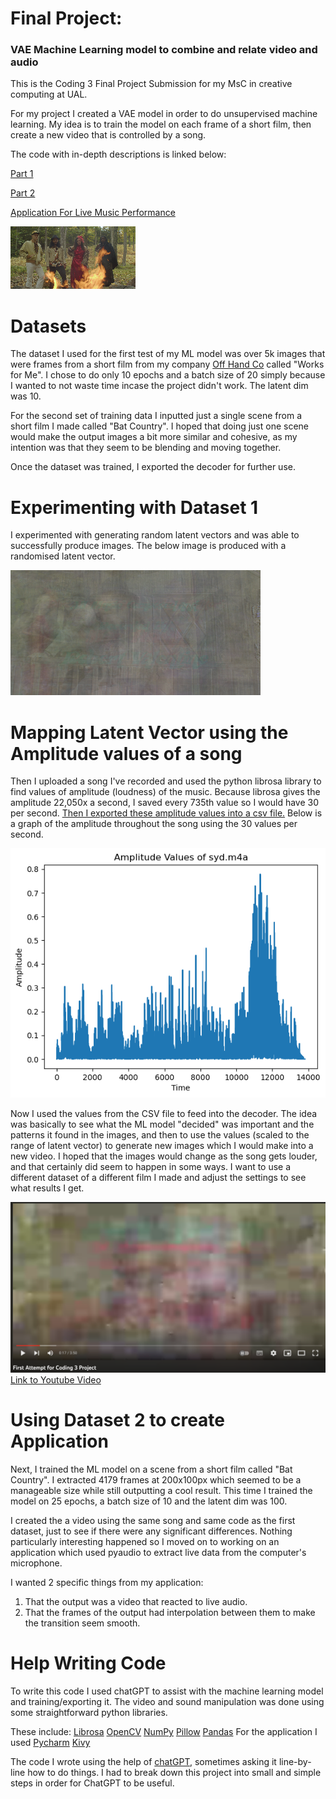 # Final Project: #
### VAE Machine Learning model to combine and relate video and audio ###

This is the Coding 3 Final Project Submission for my MsC in creative computing at UAL.

For my project I created a VAE model in order to do unsupervised machine learning. My idea is to train the model on each frame of a short film, then create a new video that is controlled by a song.

The code with in-depth descriptions is linked below: 

[Part 1](https://github.com/mkh7878/VAE_MLforCombiningVideoAndAudio/blob/Images/Coding3-MaeHorak-WFM-Part1.ipynb)

[Part 2](https://github.com/mkh7878/VAE_MLforCombiningVideoAndAudio/blob/main/Coding3-MaeHorak-WFM-Part2.ipynb)

[Application For Live Music Performance](https://github.com/mkh7878/VAE_MLforCombiningVideoAndAudio/blob/main/main.py)

![WFM screenshot](https://raw.githubusercontent.com/mkh7878/VAE_MLforCombiningVideoAndAudio/Images/frame_3712.png)

# Datasets #

The dataset I used for the first test of my ML model was over 5k images that were frames from a short film from my company [Off Hand Co](https://www.offhandco.com/) called "Works for Me". I chose to do only 10 epochs and a batch size of 20 simply because I wanted to not waste time incase the project didn't work. The latent dim was 10.

For the second set of training data I inputted just a single scene from a short film I made called "Bat Country". I hoped that doing just one scene would make the output images a bit more similar and cohesive, as my intention was that they seem to be blending and moving together. 

Once the dataset was trained, I exported the decoder for further use.

# Experimenting with Dataset 1 #

I experimented with generating random latent vectors and was able to successfully produce images. The below image is produced with a randomised latent vector.

![random latent vector generation](https://raw.githubusercontent.com/mkh7878/VAE_MLforCombiningVideoAndAudio/Images/image_6870.png)

# Mapping Latent Vector using the Amplitude values of a song # 

Then I uploaded a song I've recorded and used the python librosa library to find values of amplitude (loudness) of the music. Because librosa gives the amplitude 22,050x a second, I saved every 735th value so I would have 30 per second. [Then I exported these amplitude values into a csv file.](https://github.com/mkh7878/VAE_MLforCombiningVideoAndAudio/blob/Images/updated_amplitude.csv) Below is a graph of the amplitude throughout the song using the 30 values per second.

![graph](https://raw.githubusercontent.com/mkh7878/VAE_MLforCombiningVideoAndAudio/Images/download%20(1).png)

Now I used the values from the CSV file to feed into the decoder. The idea was basically to see what the ML model "decided" was important and the patterns it found in the images, and then to use the values (scaled to the range of latent vector) to generate new images which I would make into a new video. I hoped that the images would change as the song gets louder, and that certainly did seem to happen in some ways. I want to use a different dataset of a different film I made and adjust the settings to see what results I get.

[![video link](https://raw.githubusercontent.com/mkh7878/VAE_MLforCombiningVideoAndAudio/Images/Screenshot%202023-06-13%20at%2011.48.30%20am.png)](https://www.youtube.com/watch?v=iHyoilV8OI0)
[Link to Youtube Video](https://www.youtube.com/watch?v=iHyoilV8OI0)

# Using Dataset 2 to create Application # 

Next, I trained the ML model on a scene from a short film called "Bat Country". I extracted 4179 frames at 200x100px which seemed to be a manageable size while still outputting a cool result. This time I trained the model on 25 epochs, a batch size of 10 and the latent dim was 100.

I created the a video using the same song and same code as the first dataset, just to see if there were any significant differences. Nothing particularly interesting happened so I moved on to working on an application which used pyaudio to extract live data from the computer's microphone. 

I wanted 2 specific things from my application: 

1. That the output was a video that reacted to live audio.
2. That the frames of the output had interpolation between them to make the transition seem smooth. 




# Help Writing Code # 

To write this code I used chatGPT to assist with the machine learning model and training/exporting it. The video and sound manipulation was done using some straightforward python libraries. 

These include:
[Librosa](https://pypi.org/project/librosa/)
[OpenCV](https://docs.opencv.org/4.x/d1/dfb/intro.html)
[NumPy](https://numpy.org/)
[Pillow](https://python-pillow.org/)
[Pandas](https://pandas.pydata.org/)
For the application I used
[Pycharm](https://www.jetbrains.com/help/pycharm/installation-guide.html)
[Kivy](https://kivy.org/)

The code I wrote using the help of [chatGPT](https://chat.openai.com/), sometimes asking it line-by-line how to do things. I had to break down this project into small and simple steps in order for ChatGPT to be useful.


